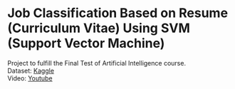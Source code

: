 # Job Classification Based on Resume (Curriculum Vitae) Using SVM (Support Vector Machine)
Project to fulfill the Final Test of Artificial Intelligence course.
<br>
Dataset: [Kaggle](https://www.kaggle.com/gauravduttakiit/resume-screening-using-machine-learning/data)
<br>
Video: [Youtube]()
